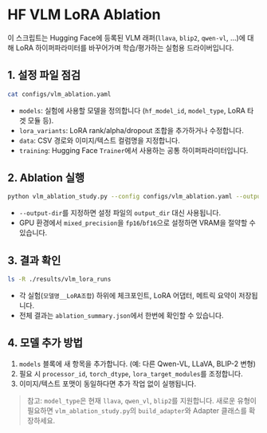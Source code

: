 # HF VLM LoRA Ablation

이 스크립트는 Hugging Face에 등록된 VLM 래퍼(`llava`, `blip2`, `qwen-vl`, …)에 대해
LoRA 하이퍼파라미터를 바꾸어가며 학습/평가하는 실험용 드라이버입니다.

## 1. 설정 파일 점검
```bash
cat configs/vlm_ablation.yaml
```
- `models`: 실험에 사용할 모델을 정의합니다 (`hf_model_id`, `model_type`, LoRA 타겟 모듈 등).
- `lora_variants`: LoRA rank/alpha/dropout 조합을 추가하거나 수정합니다.
- `data`: CSV 경로와 이미지/텍스트 컬럼명을 지정합니다.
- `training`: Hugging Face `Trainer`에서 사용하는 공통 하이퍼파라미터입니다.

## 2. Ablation 실행
```bash
python vlm_ablation_study.py --config configs/vlm_ablation.yaml --output-dir ./results/vlm_lora_runs
```
- `--output-dir`를 지정하면 설정 파일의 `output_dir` 대신 사용됩니다.
- GPU 환경에서 `mixed_precision`을 `fp16`/`bf16`으로 설정하면 VRAM을 절약할 수 있습니다.

## 3. 결과 확인
```bash
ls -R ./results/vlm_lora_runs
```
- 각 실험(`모델명__LoRA조합`) 하위에 체크포인트, LoRA 어댑터, 메트릭 요약이 저장됩니다.
- 전체 결과는 `ablation_summary.json`에서 한번에 확인할 수 있습니다.

## 4. 모델 추가 방법
1. `models` 블록에 새 항목을 추가합니다. (예: 다른 Qwen-VL, LLaVA, BLIP-2 변형)
2. 필요 시 `processor_id`, `torch_dtype`, `lora_target_modules`를 조정합니다.
3. 이미지/텍스트 포맷이 동일하다면 추가 작업 없이 실행됩니다.

> 참고: `model_type`은 현재 `llava`, `qwen_vl`, `blip2`를 지원합니다. 새로운 유형이 필요하면
> `vlm_ablation_study.py`의 `build_adapter`와 Adapter 클래스를 확장하세요.
